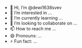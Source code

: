 - 👋 Hi, I’m @dewi1638svev
- 👀 I’m interested in ...
- 🌱 I’m currently learning ...
- 💞️ I’m looking to collaborate on ...
- 📫 How to reach me ...
- 😄 Pronouns: ...
- ⚡ Fun fact: ...

<!---
dewi1638svev/dewi1638svev is a ✨ special ✨ repository because its `README.md` (this file) appears on your GitHub profile.
You can click the Preview link to take a look at your changes.
--->
